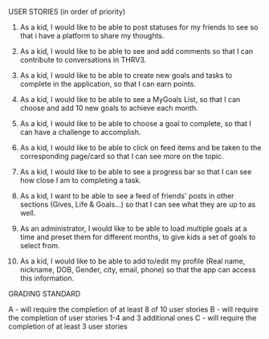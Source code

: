 USER STORIES (in order of priority)

1. As a kid, I would like to be able to post statuses for my friends to see so that i have a platform to share my thoughts.

2. As a kid, I would like to be able to see and add comments so that I can contribute to conversations in THRV3.

3. As a kid, I would like to be able to create new goals and tasks to complete in the application, so that I can earn points.

4. As a kid, I would like to be able to see a MyGoals List, so that I can choose and add 10 new goals to achieve each month.

5. As a kid, I would like to be able to choose a goal to complete, so that I can have a challenge to accomplish.

6. As a kid, I would like to be able to click on feed items and be taken to the corresponding page/card so that I can see more on the topic.

7. As a kid, I would like to be able to see a progress bar so that I can see how close I am to completing a task.

8. As a kid, I want to be able to see a feed of friends' posts in other sections (Gives, Life & Goals...) so that I can see what they are up to as well.

9. As an administrator, I would like to be able to load multiple goals at a time and preset them for different months, to give kids a set of goals to select from.

10. As a kid, I would like to be able to add to/edit my profile (Real name, nickname, DOB, Gender, city, email, phone) so that the app can access this information.

GRADING STANDARD

A - will require the completion of at least 8 of 10 user stories
B - will require the completion of user stories 1-4 and 3 additional ones
C - will require the completion of at least 3 user stories
